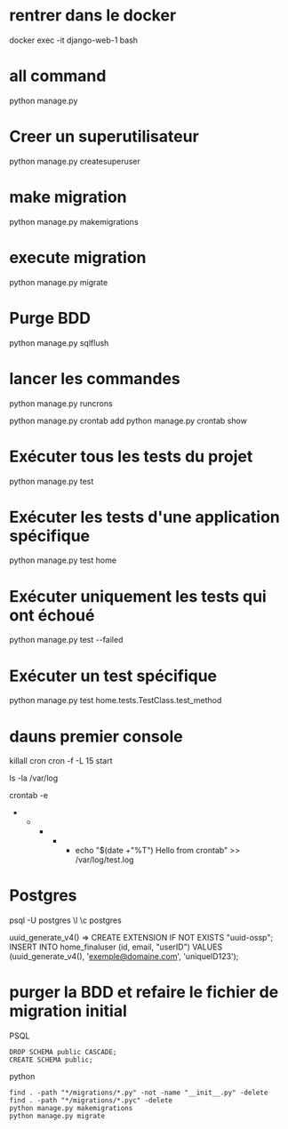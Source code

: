 # rentrer dans le docker 
docker exec -it django-web-1 bash

# all command 
python manage.py


# Creer un superutilisateur
python manage.py createsuperuser

# make migration 
python manage.py makemigrations

# execute migration
python manage.py migrate

# Purge BDD
python manage.py sqlflush


# lancer les commandes 
python manage.py runcrons

python manage.py crontab add
python manage.py crontab show

# Exécuter tous les tests du projet
python manage.py test

# Exécuter les tests d'une application spécifique
python manage.py test home

# Exécuter uniquement les tests qui ont échoué
python manage.py test --failed

# Exécuter un test spécifique
python manage.py test home.tests.TestClass.test_method


# dauns premier console 
killall cron
cron -f -L 15 start


ls -la /var/log

crontab -e
* * * * * echo "$(date +"%T") Hello from crontab" >> /var/log/test.log

# Postgres
psql -U postgres
\l 
\c postgres



uuid_generate_v4() => CREATE EXTENSION IF NOT EXISTS "uuid-ossp";
INSERT INTO home_finaluser (id,  email, "userID")
VALUES (uuid_generate_v4(), 'exemple@domaine.com', 'uniqueID123');


# purger la BDD et refaire le fichier de migration initial

PSQL 
```
DROP SCHEMA public CASCADE;
CREATE SCHEMA public;
```

python 
```
find . -path "*/migrations/*.py" -not -name "__init__.py" -delete
find . -path "*/migrations/*.pyc" -delete
python manage.py makemigrations
python manage.py migrate
```